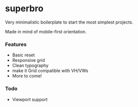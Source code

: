 # superbro
Very minimalistic boilerplate to start the most simplest projects. 

Made in mind of mobile-first orientation.

### Features
- Basic reset
- Responsive grid
- Clean typography
- make it Grid compatible with VH/VWs
- More to come!

### Todo
- Viewport support
